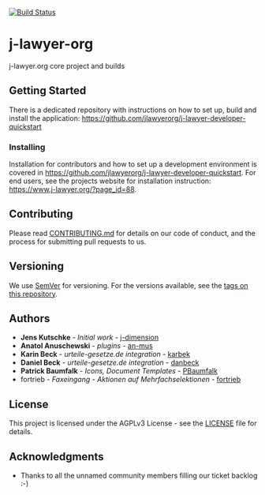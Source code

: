 [![Build Status](https://api.travis-ci.org/jlawyerorg/j-lawyer-org.svg?branch=master)](https://travis-ci.org/jlawyerorg/j-lawyer-org)

# j-lawyer-org
j-lawyer.org core project and builds


## Getting Started

There is a dedicated repository with instructions on how to set up, build and install the application: https://github.com/jlawyerorg/j-lawyer-developer-quickstart


### Installing

Installation for contributors and how to set up a development environment is covered in https://github.com/jlawyerorg/j-lawyer-developer-quickstart.
For end users, see the projects website for installation instruction: https://www.j-lawyer.org/?page_id=88.

## Contributing

Please read [CONTRIBUTING.md](CONTRIBUTING.md) for details on our code of conduct, and the process for submitting pull requests to us.

## Versioning

We use [SemVer](http://semver.org/) for versioning. For the versions available, see the [tags on this repository](https://github.com/jlawyerorg/j-lawyer-org/tags). 

## Authors

* **Jens Kutschke** - *Initial work* - [j-dimension](https://github.com/j-dimension)
* **Anatol Anuschewski** - *plugins* - [an-mus](https://github.com/an-mus)
* **Karin Beck** - *urteile-gesetze.de integration* - [karbek](https://github.com/karbek)
* **Daniel Beck** - *urteile-gesetze.de integration* - [danbeck](https://github.com/danbeck)
* **Patrick Baumfalk** - *Icons, Document Templates* - [PBaumfalk](https://github.com/PBaumfalk)
* fortrieb - *Faxeingang - Aktionen auf Mehrfachselektionen* - [fortrieb](https://github.com/fortrieb)

## License

This project is licensed under the AGPLv3 License - see the [LICENSE](LICENSE) file for details.

## Acknowledgments

* Thanks to all the unnamed community members filling our ticket backlog :-)
